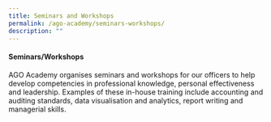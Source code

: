 ```yaml
---
title: Seminars and Workshops
permalink: /ago-academy/seminars-workshops/
description: ""
---
```




#### Seminars/Workshops

AGO Academy organises seminars and workshops for our officers to help develop competencies in professional knowledge, personal effectiveness and leadership. Examples of these in-house training include accounting and auditing standards, data visualisation and analytics, report writing and managerial skills.